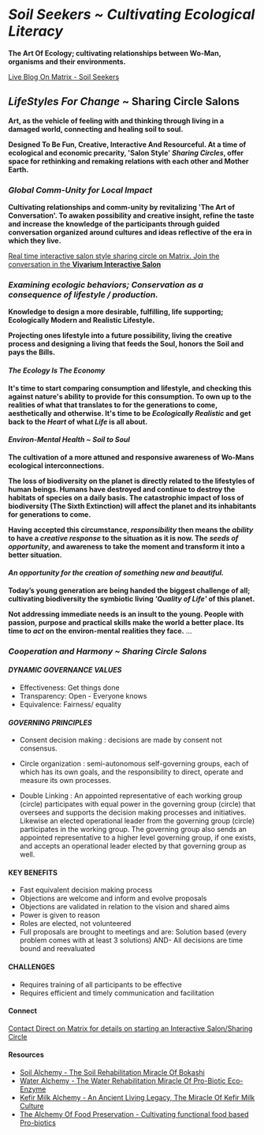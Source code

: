 # *Soil Seekers ~ Cultivating Ecological Literacy*

**The Art Of Ecology; cultivating relationships between Wo-Man, organisms and their environments.**

[Live Blog On Matrix - Soil Seekers](https://matrix.to/#/!EwezVvVjpxKVCMIuRM:matrix.org?via=matrix.org&via=kde.org&via=converser.eu)

## *LifeStyles For Change* ~ Sharing Circle Salons

**Art, as the vehicle of feeling with and thinking through living in a damaged world, connecting and healing soil to soul.**

**Designed To Be Fun, Creative, Interactive And Resourceful. At a time of ecological and economic precarity, 'Salon Style' *Sharing Circles*, offer space for rethinking and remaking relations with each other and Mother Earth.**

### *Global Comm-Unity for Local Impact*

**Cultivating relationships and comm-unity by revitalizing 'The Art of Conversation'. To awaken possibility and creative insight, refine the taste and increase the knowledge of the participants through guided conversation organized around cultures and ideas reflective of the era in which they live.**

[Real time interactive salon style sharing circle on Matrix. Join the conversation in the **Vivarium Interactive Salon**](https://matrix.to/#/!LSpVaMCiYQehpJONFF:matrix.org?via=matrix.org&via=t2bot.io&via=stux.chat)

### *Examining ecologic behaviors; Conservation as a consequence of lifestyle / production.*

**Knowledge to design a more desirable, fulfilling, life supporting; Ecologically Modern and Realistic Lifestyle.**

**Projecting ones lifestyle into a future possibility, living the creative process and designing a living that feeds the Soul, honors the Soil and pays the Bills.**

#### *The Ecology Is The Economy*

**It's time to start comparing consumption and lifestyle, and checking this against nature's ability to provide for this consumption. To own up to the realities of what that translates to for the generations to come, aesthetically and otherwise. It's time to be *Ecologically Realistic* and get back to the *Heart* of what *Life* is all about.** 

#### *Environ-Mental Health ~ Soil to Soul*

**The cultivation of a more attuned and responsive awareness of Wo-Mans ecological interconnections.**

**The loss of biodiversity on the planet is directly related to the lifestyles of human beings. Humans have destroyed and continue to destroy the habitats of species on a daily basis. The catastrophic impact of loss of biodiversity (The Sixth Extinction) will affect the planet and its inhabitants for generations to come.** 

**Having accepted this circumstance, *responsibility* then means the *ability* to have a *creative response* to the situation as it is now. The *seeds of opportunity*, and awareness to take the moment and transform it into a better situation.** 

#### *An opportunity for the creation of something new and beautiful.*

**Today’s young generation are being handed the biggest challenge of all; cultivating biodiversity the symbiotic living *'Quality of Life'* of this planet.**

**Not addressing immediate needs is an insult to the young. People with passion, purpose and practical skills make the world a better place. Its time to *act* on the environ-mental realities they face.**
...


### *Cooperation and Harmony ~ Sharing Circle Salons*

#### *DYNAMIC GOVERNANCE VALUES*
- Effectiveness: Get things done
- Transparency: Open - Everyone knows
- Equivalence: Fairness/ equality

#### *GOVERNING PRINCIPLES*
- Consent decision making : decisions are made by consent not consensus.

- Circle organization : semi-autonomous self-governing groups, each of which has its own goals, and the responsibility to direct, operate and measure its own processes.

- Double Linking : An appointed representative of each working group (circle) participates with equal power in the governing group (circle) that oversees and supports the decision making processes and initiatives. Likewise an elected operational leader from the governing group (circle) participates in the working group. The governing group also sends an appointed representative to a higher level governing group, if one exists, and accepts an operational leader elected by that governing group as well.

#### KEY BENEFITS
- Fast equivalent decision making process
- Objections are welcome and inform and evolve proposals
- Objections are validated in relation to the vision and shared aims
- Power is given to reason
- Roles are elected, not volunteered
- Full proposals are brought to meetings and are: Solution based (every problem comes with at least 3 solutions) AND- All decisions are time bound and reevaluated

#### CHALLENGES
- Requires training of all participants to be effective
- Requires efficient and timely communication and facilitation

#### Connect
[Contact Direct on Matrix for details on starting an Interactive Salon/Sharing Circle](https://matrix.to/#/!ibYXXCkubbZiWtkmhX:matrix.org?via=matrix.org)

#### Resources
- [Soil Alchemy - The Soil Rehabilitation Miracle Of Bokashi](./lifeStylesForChange/soilAlchemy.md)
- [Water Alchemy - The Water Rehabilitation Miracle Of Pro-Biotic Eco-Enzyme](./lifeStylesForChange/waterAlchemy.md)
- [Kefir Milk Alchemy - An Ancient Living Legacy, The Miracle Of Kefir Milk Culture](./lifeStylesForChange/kefirMilkAlchemy.md)
- [The Alchemy Of Food Preservation - Cultivating functional food based Pro-biotics](./lifeStylesForChange/lactoFermentbBasicMethod.md)
